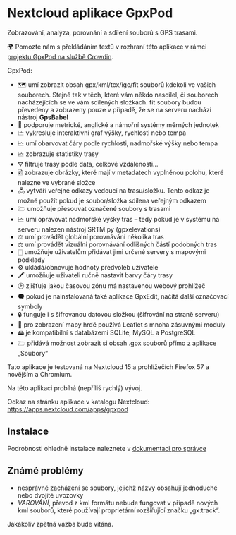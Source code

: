 # Nextcloud aplikace GpxPod

Zobrazování, analýza, porovnání a sdílení souborů s GPS trasami.

🌍 Pomozte nám s překládáním textů v rozhraní této aplikace v rámci [projektu GpxPod na službě Crowdin](https://crowdin.com/project/gpxpod).

GpxPod:

* 🗺  umí zobrazit obsah gpx/kml/tcx/igc/fit souborů kdekoli ve vašich souborech. Stejně tak v těch, které vám někdo nasdílel, či souborech nacházejících se ve vám sdílených složkách. fit soubory budou převedeny a zobrazeny pouze v případě, že se na serveru nachází nástroj **GpsBabel**
* 📏 podporuje metrické, anglické a námořní systémy měrných jednotek
* 🗠   vykresluje interaktivní graf výšky, rychlosti nebo tempa
* 🗠  umí obarvovat čáry podle rychlosti, nadmořské výšky nebo tempa
* 🗠  zobrazuje statistiky trasy
* ⛛  filtruje trasy podle data, celkové vzdálenosti…
* 🖻  zobrazuje obrázky, které mají v metadatech vyplněnou polohu, které nalezne ve vybrané složce
* 🖧  vytváří veřejné odkazy vedoucí na trasu/složku. Tento odkaz je možné použít pokud je soubor/složka sdílena veřejným odkazem
* 🗁  umožňuje přesouvat označené soubory s trasami
* 🗠  umí opravovat nadmořské výšky tras – tedy pokud je v systému na serveru nalezen nástroj SRTM.py (gpxelevations)
* ⚖  umí provádět globální porovnávání několika tras
* ⚖  umí provádět vizuální porovnávání odlišných částí podobných tras
* 🀆  umožňuje uživatelům přidávat jimi určené servery s mapovými podklady
* ⚙  ukládá/obnovuje hodnoty předvoleb uživatele
* 🖍 umožňuje uživateli ručně nastavit barvy čáry trasy
* 🕑 zjišťuje jakou časovou zónu má nastavenou webový prohlížeč
* 🗬  pokud je nainstalovaná také aplikace GpxEdit, načítá další označovací symboly
* 🔒 funguje i s šifrovanou datovou složkou (šifrování na straně serveru)
* 🍂 pro zobrazení mapy hrdě používá Leaflet s mnoha zásuvnými moduly
* 🖴  je kompatibilní s databázemi SQLite, MySQL a PostgreSQL
* 🗁  přidává možnost zobrazit si obsah .gpx souborů přímo z aplikace „Soubory“

Tato aplikace je testovaná na Nextcloud 15 a prohlížečích Firefox 57 a novějším a Chromium.

Na této aplikaci probíhá (nepříliš rychlý) vývoj.

Odkaz na stránku aplikace v katalogu Nextcloud: https://apps.nextcloud.com/apps/gpxpod

## Instalace

Podrobnosti ohledně instalace naleznete v [dokumentaci pro správce](https://gitlab.com/eneiluj/gpxpod-oc/wikis/admindoc)

## Známé problémy

* nesprávné zacházení se soubory, jejichž názvy obsahují jednoduché nebo dvojité uvozovky
* *VAROVÁNÍ*, převod z kml formátu nebude fungovat v případě nových kml souborů, které používají proprietární rozšiřující značku „gx:track“.

Jakákoliv zpětná vazba bude vítána.
